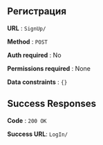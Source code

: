 ## Регистрация

**URL** : `SignUp/`

**Method** : `POST`

**Auth required** : No

**Permissions required** : None

**Data constraints** : `{}`

## Success Responses

**Code** : `200 OK`

**Success URL**: `LogIn/`